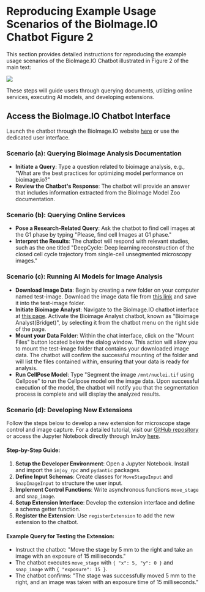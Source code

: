 # Reproducing Example Usage Scenarios of the BioImage.IO Chatbot Figure 2

This section provides detailed instructions for reproducing the example usage scenarios of the BioImage.IO Chatbot illustrated in Figure 2 of the main text:

<img src="https://docs.google.com/drawings/d/e/2PACX-1vTIRwRldQBnTFqz0hvS01znGOEdoeDMJmZC-PlBM-O59u_xo7DfJlUEE9SlRsy6xO1hT2HuSOBrLmUz/pub?w=1324&amp;h=1063">


These steps will guide users through querying documents, utilizing online services, executing AI models, and developing extensions.

## Access the BioImage.IO Chatbot Interface
Launch the chatbot through the BioImage.IO website [here](https://bioimage.io/chat/) or use the dedicated user interface.

### Scenario (a): Querying Bioimage Analysis Documentation

- **Initiate a Query**: Type a question related to bioimage analysis, e.g., "What are the best practices for optimizing model performance on bioimage.io?"
- **Review the Chatbot's Response**: The chatbot will provide an answer that includes information extracted from the BioImage Model Zoo documentation.

### Scenario (b): Querying Online Services

- **Pose a Research-Related Query**: Ask the chatbot to find cell images at the G1 phase by typing "Please, find cell Images at G1 phase."
- **Interpret the Results**: The chatbot will respond with relevant studies, such as the one titled "DeepCycle: Deep learning reconstruction of the closed cell cycle trajectory from single-cell unsegmented microscopy images."

### Scenario (c): Running AI Models for Image Analysis

- **Download Image Data**: Begin by creating a new folder on your computer named test-image. Download the image data file from [this link](https://raw.githubusercontent.com/bioimage-io/bioimageio-chatbot/bioengine-support/docs/data/nuclei.tif) and save it into the test-image folder.
- **Initiate Bioimage Analyst**: Navigate to the BioImage.IO chatbot interface at [this page](https://bioimage.io/chat/). Activate the Bioimage Analyst chatbot, known as "Bioimage Analyst(Bridget)", by selecting it from the chatbot menu on the right side of the page.
- **Mount your Data Folder**: Within the chat interface, click on the "Mount Files" button located below the dialog window. This action will allow you to mount the test-image folder that contains your downloaded image data. The chatbot will confirm the successful mounting of the folder and will list the files contained within, ensuring that your data is ready for analysis.
- **Run CellPose Model**: Type "Segment the image `/mnt/nuclei.tif` using Cellpose" to run the Cellpose model on the image data. Upon successful execution of the model, the chatbot will notify you that the segmentation process is complete and will display the analyzed results.

### Scenario (d): Developing New Extensions

Follow the steps below to develop a new extension for microscope stage control and image capture. For a detailed tutorial, visit our [GitHub repository](https://github.com/bioimage-io/bioimageio-chatbot/blob/main/docs/bioimage-chatbot-extension-tutorial.ipynb) or access the Jupyter Notebook directly through ImJoy [here](https://imjoy-notebook.netlify.app/lab/index.html?load=https://raw.githubusercontent.com/bioimage-io/bioimageio-chatbot/main/docs/bioimage-chatbot-extension-tutorial.ipynb&open=1).

#### Step-by-Step Guide:

1. **Setup the Developer Environment**: Open a Jupyter Notebook. Install and import the `imjoy_rpc` and `pydantic` packages.
2. **Define Input Schemas**: Create classes for `MoveStageInput` and `SnapImageInput` to structure the user input.
3. **Implement Control Functions**: Write asynchronous functions `move_stage` and `snap_image`.
4. **Setup Extension Interface**: Develop the extension interface and define a schema getter function.
5. **Register the Extension**: Use `registerExtension` to add the new extension to the chatbot.

#### Example Query for Testing the Extension:

- Instruct the chatbot: "Move the stage by 5 mm to the right and take an image with an exposure of 15 milliseconds."
- The chatbot executes `move_stage` with `{ "x": 5, "y": 0 }` and `snap_image` with `{ "exposure": 15 }`.
- The chatbot confirms: "The stage was successfully moved 5 mm to the right, and an image was taken with an exposure time of 15 milliseconds."
